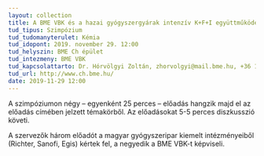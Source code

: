 ```yaml
---
layout: collection
title: A BME VBK és a hazai gyógyszergyárak intenzív K+F+I együttműködése a minőségi képzés egyik meghatározó eleme
tud_tipus: Szimpózium
tud_tudomanyterulet: Kémia
tud_idopont: 2019. november 29. 12:00
tud_helyszin: BME Ch épület
tud_intezmeny: BME VBK
tud_kapcsolattarto: Dr. Hórvölgyi Zoltán, zhorvolgyi@mail.bme.hu, +36 1 463 2911
tud_url: http://www.ch.bme.hu/
date: 2019-11-29 12:00
---
```

A szimpóziumon négy – egyenként 25 perces – előadás hangzik majd el az előadás címében jelzett témakörből. Az előadásokat 5-5 perces diszkusszió követi. 

A szervezők három előadót a magyar gyógyszeripar kiemelt intézményeiből (Richter, Sanofi, Egis) kértek fel, a negyedik a BME VBK-t képviseli. 
